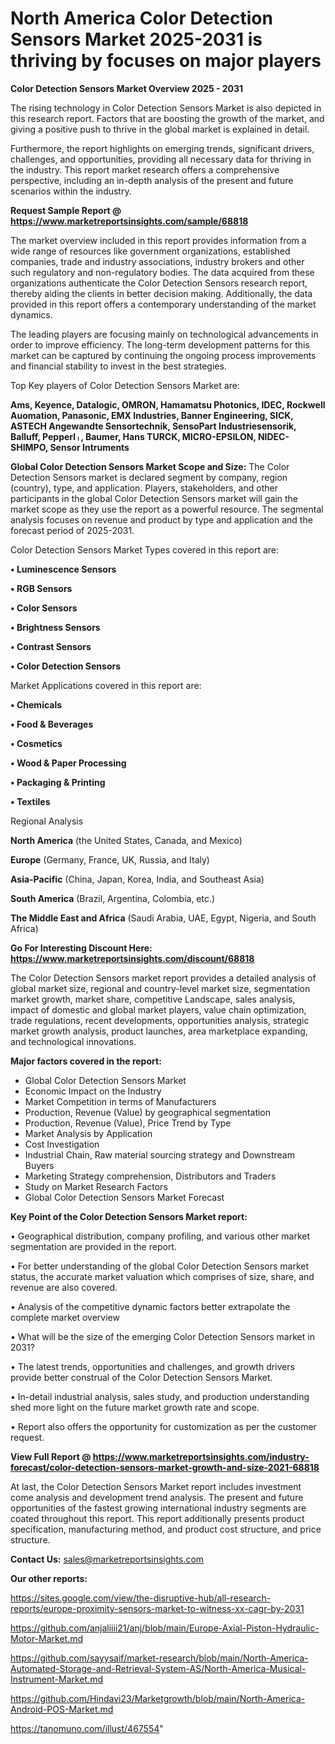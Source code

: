 # North America Color Detection Sensors Market 2025-2031 is thriving by focuses on major players

<Strong> Color Detection Sensors Market Overview 2025 - 2031</strong>

The rising technology in Color Detection Sensors Market is also depicted in this research report. Factors that are boosting the growth of the market, and giving a positive push to thrive in the global market is explained in detail.

Furthermore, the report highlights on emerging trends, significant drivers, challenges, and opportunities, providing all necessary data for thriving in the industry. This report market research offers a comprehensive perspective, including an in-depth analysis of the present and future scenarios within the industry.

<strong>Request Sample Report @ <a href=https://www.marketreportsinsights.com/sample/68818>https://www.marketreportsinsights.com/sample/68818</a></strong>

The market overview included in this report provides information from a wide range of resources like government organizations, established companies, trade and industry associations, industry brokers and other such regulatory and non-regulatory bodies. The data acquired from these organizations authenticate the Color Detection Sensors research report, thereby aiding the clients in better decision making. Additionally, the data provided in this report offers a contemporary understanding of the market dynamics.

The leading players are focusing mainly on technological advancements in order to improve efficiency. The long-term development patterns for this market can be captured by continuing the ongoing process improvements and financial stability to invest in the best strategies.

Top Key players of Color Detection Sensors Market are:

<strong>Ams, Keyence, Datalogic, OMRON, Hamamatsu Photonics, IDEC, Rockwell Auomation, Panasonic, EMX Industries, Banner Engineering, SICK, ASTECH Angewandte Sensortechnik, SensoPart Industriesensorik, Balluff, Pepperlᛧ, Baumer, Hans TURCK, MICRO-EPSILON, NIDEC-SHIMPO, Sensor Intruments</strong>

<strong><b>Global Color Detection Sensors Market Scope and Size:</b></strong>
The Color Detection Sensors market is declared segment by company, region (country), type, and application. Players, stakeholders, and other participants in the global Color Detection Sensors market will gain the market scope as they use the report as a powerful resource. The segmental analysis focuses on revenue and product by type and application and the forecast period of 2025-2031.

Color Detection Sensors Market Types covered in this report are:

<strong>• Luminescence Sensors

• RGB Sensors

• Color Sensors

• Brightness Sensors

• Contrast Sensors

• Color Detection Sensors</strong>

Market Applications covered in this report are:

<strong>• Chemicals

• Food & Beverages

• Cosmetics

• Wood & Paper Processing

• Packaging & Printing

• Textiles</strong> 

Regional Analysis

<strong>North America</strong> (the United States, Canada, and Mexico)

<strong>Europe</strong> (Germany, France, UK, Russia, and Italy)

<strong>Asia-Pacific</strong> (China, Japan, Korea, India, and Southeast Asia)

<strong>South America</strong> (Brazil, Argentina, Colombia, etc.)

<strong>The Middle East and Africa</strong> (Saudi Arabia, UAE, Egypt, Nigeria, and South Africa)

<strong>Go For Interesting Discount Here: <a href=https://www.marketreportsinsights.com/discount/68818>https://www.marketreportsinsights.com/discount/68818</a></strong>

The Color Detection Sensors market report provides a detailed analysis of global market size, regional and country-level market size, segmentation market growth, market share, competitive Landscape, sales analysis, impact of domestic and global market players, value chain optimization, trade regulations, recent developments, opportunities analysis, strategic market growth analysis, product launches, area marketplace expanding, and technological innovations.

<strong><b>Major factors covered in the report:</b></strong>
<ul>
  <li>Global Color Detection Sensors Market </li>
  <li>Economic Impact on the Industry</li>
  <li>Market Competition in terms of Manufacturers</li>
  <li>Production, Revenue (Value) by geographical segmentation</li>
  <li>Production, Revenue (Value), Price Trend by Type</li>
  <li>Market Analysis by Application</li>
  <li>Cost Investigation</li>
  <li>Industrial Chain, Raw material sourcing strategy and Downstream Buyers</li>
  <li>Marketing Strategy comprehension, Distributors and Traders</li>
  <li>Study on Market Research Factors</li>
  <li>Global Color Detection Sensors Market Forecast</li>
</ul>

<strong><b>Key Point of the Color Detection Sensors Market report:</b></strong>

• Geographical distribution, company profiling, and various other market segmentation are provided in the report.

• For better understanding of the global Color Detection Sensors market status, the accurate market valuation which comprises of size, share, and revenue are also covered.

• Analysis of the competitive dynamic factors better extrapolate the complete market overview

• What will be the size of the emerging Color Detection Sensors market in 2031?

• The latest trends, opportunities and challenges, and growth drivers provide better construal of the Color Detection Sensors Market.

• In-detail industrial analysis, sales study, and production understanding shed more light on the future market growth rate and scope.

• Report also offers the opportunity for customization as per the customer request.

<strong><b>View Full Report @ <a href=https://www.marketreportsinsights.com/industry-forecast/color-detection-sensors-market-growth-and-size-2021-68818>https://www.marketreportsinsights.com/industry-forecast/color-detection-sensors-market-growth-and-size-2021-68818</a></b></strong>


At last, the Color Detection Sensors Market report includes investment come analysis and development trend analysis. The present and future opportunities of the fastest growing international industry segments are coated throughout this report. This report additionally presents product specification, manufacturing method, and product cost structure, and price structure.

<strong>Contact Us:</strong>
sales@marketreportsinsights.com

<strong>Our other reports:</strong>

<a href=https://sites.google.com/view/the-disruptive-hub/all-research-reports/europe-proximity-sensors-market-to-witness-xx-cagr-by-2031>https://sites.google.com/view/the-disruptive-hub/all-research-reports/europe-proximity-sensors-market-to-witness-xx-cagr-by-2031</a>

<a href=https://github.com/anjaliiii21/anj/blob/main/Europe-Axial-Piston-Hydraulic-Motor-Market.md>https://github.com/anjaliiii21/anj/blob/main/Europe-Axial-Piston-Hydraulic-Motor-Market.md</a>

<a href=https://github.com/sayysaif/market-research/blob/main/North-America-Automated-Storage-and-Retrieval-System-AS/North-America-Musical-Instrument-Market.md>https://github.com/sayysaif/market-research/blob/main/North-America-Automated-Storage-and-Retrieval-System-AS/North-America-Musical-Instrument-Market.md</a>

<a href=https://github.com/Hindavi23/Marketgrowth/blob/main/North-America-Android-POS-Market.md>https://github.com/Hindavi23/Marketgrowth/blob/main/North-America-Android-POS-Market.md</a>

<a href=https://tanomuno.com/illust/467554>https://tanomuno.com/illust/467554</a>"
